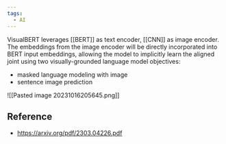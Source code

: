 ```yaml
---
tags:
  - AI
---
```


VisualBERT leverages [[BERT]] as text encoder, [[CNN]] as image encoder.
The embeddings from the image encoder will be directly incorporated into BERT input embeddings, allowing the model to implicitly learn the aligned joint using two visually-grounded language model objectives:
- masked language modeling with image
- sentence image prediction

![[Pasted image 20231016205645.png]]


## Reference
- https://arxiv.org/pdf/2303.04226.pdf